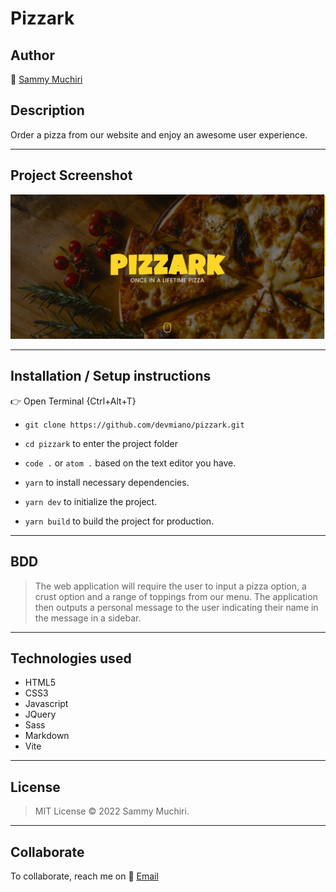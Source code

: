 # Pizzark

## Author

:link: [Sammy Muchiri](https://github.com/devmiano)

## Description

Order a pizza from our website and enjoy an awesome user experience.

---

## Project Screenshot

![screenshot](https://raw.githubusercontent.com/devmiano/pizzark/master/assets/images/pizzark.png)

---

## Installation / Setup instructions

:point_right: Open Terminal {Ctrl+Alt+T}

- `git clone https://github.com/devmiano/pizzark.git`

- `cd pizzark` to enter the project folder

- `code .` or `atom .` based on the text editor you have.

- `yarn` to install necessary dependencies.

- `yarn dev` to initialize the project.

- `yarn build` to build the project for production.

---

## BDD

> The web application will require the user to input a pizza option, a crust option and a range of toppings from our menu.
> The application then outputs a personal message to the user indicating their name in the message in a sidebar.

---

## Technologies used

- HTML5
- CSS3
- Javascript
- JQuery
- Sass
- Markdown
- Vite

---

## License

> MIT License :copyright: 2022 Sammy Muchiri.

---

## Collaborate

To collaborate, reach me on :email: [Email](devmiano@gmail.com)
